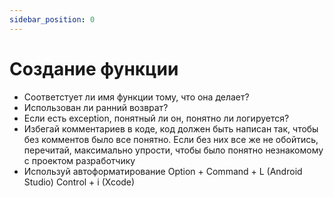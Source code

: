 ```yaml
---
sidebar_position: 0
---
```


# Создание функции

- Соответстует ли имя функции тому, что она делает?
- Использован ли ранний возврат?
- Если есть exception, понятный ли он, понятно ли логируется?
- Избегай комментариев в коде, код должен быть написан так, чтобы без комментов было все понятно. Если без них все же не обойтись, перечитай, максимально упрости, чтобы было понятно незнакомому с проектом разработчику
- Используй автоформатирование Option + Command + L (Android Studio) Control + i (Xcode)
